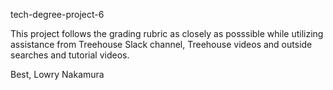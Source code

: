 tech-degree-project-6

This project follows the grading rubric as closely as posssible while utilizing assistance from Treehouse Slack channel, Treehouse videos and outside searches and tutorial videos.

Best, Lowry Nakamura